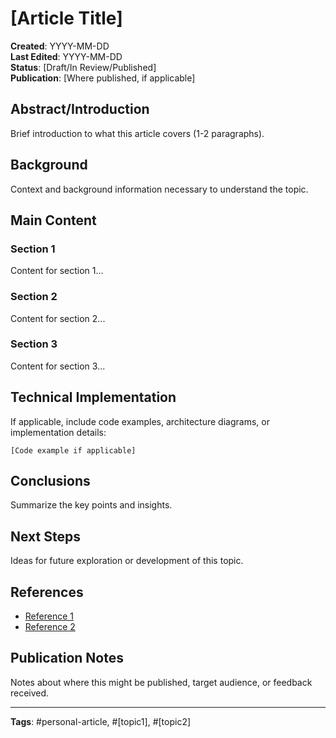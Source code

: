 # [Article Title]

**Created**: YYYY-MM-DD  
**Last Edited**: YYYY-MM-DD  
**Status**: [Draft/In Review/Published]  
**Publication**: [Where published, if applicable]

## Abstract/Introduction

Brief introduction to what this article covers (1-2 paragraphs).

## Background

Context and background information necessary to understand the topic.

## Main Content

### Section 1

Content for section 1...

### Section 2

Content for section 2...

### Section 3

Content for section 3...

## Technical Implementation

If applicable, include code examples, architecture diagrams, or implementation details:

```
[Code example if applicable]
```

## Conclusions

Summarize the key points and insights.

## Next Steps

Ideas for future exploration or development of this topic.

## References

- [Reference 1](link)
- [Reference 2](link)

## Publication Notes

Notes about where this might be published, target audience, or feedback received.

---

**Tags**: #personal-article, #[topic1], #[topic2] 